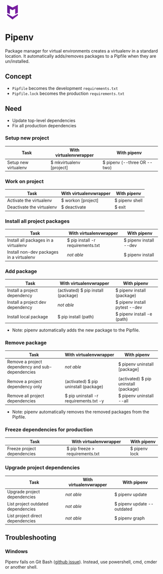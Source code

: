 ![pipenv logo](https://github.com/adam-p/markdown-here/raw/master/src/common/images/icon48.png "Logo Title Text 1")
# Pipenv
Package manager for virtual environments creates a virtualenv in a standard location. It automatically adds/removes packages to a Pipfile when they are un/installed.


## Concept
* `Pipfile` becomes the development `requirements.txt`
* `Pipfile.lock` becomes the production `requirements.txt`


## Need
* Update top-level dependencies
* Fix all production dependencies


### Setup new project
| Task          | With virtualenvwrapper | __With pipenv__   |
|---------------|---------------|-------|
| Setup new virtualenv | $ mkvirtualenv [project] | $ pipenv (--three OR --two) |

### Work on project
| Task          | With virtualenvwrapper | __With pipenv__   |
|---------------|---------------|-------|
| Activate the virtualenv | $ workon [project] | $ pipenv shell |
| Deactivate the virtualenv | $ deactivate | $ exit |

### Install all project packages
| Task          | With virtualenvwrapper | __With pipenv__   |
|---------------|---------------|-------|
| Install all packages in a virtualenv | $ pip install -r requirements.txt | $ pipenv install --dev |
| Install non-dev packages in a virtualenv | _not able_ | $ pipenv install |

### Add package
| Task          | With virtualenvwrapper | __With pipenv__   |
|---------------|---------------|-------|
| Install a project dependency | (activated) $ pip install (package) | $ pipenv install (package) |
| Install a project dev dependency | _not able_ | $ pipenv install pytest --dev |
| Install local package | $ pip install (path) | $ pipenv install -e (path) |
* Note: pipenv automatically adds the new package to the Pipfile.

### Remove package
| Task          | With virtualenvwrapper | __With pipenv__   |
|---------------|---------------|-------|
| Remove a project dependency and sub-dependencies | _not able_ | $ pipenv uninstall [package] |
| Remove a project dependency only | (activated) $ pip uninstall (package) | (activated) $ pip uninstall (package) |
| Remove all project dependencies | $ pip uninstall -r requirements.txt -y | $ pipenv uninstall --all
* Note: pipenv automatically removes the removed packages from the Pipfile.

### Freeze dependencies for production
| Task          | With virtualenvwrapper | __With pipenv__   |
|---------------|---------------|-------|
| Freeze project dependencies | $ pip freeze > requirements.txt | $ pipenv lock |


### Upgrade project dependencies
| Task          | With virtualenvwrapper | __With pipenv__   |
|---------------|---------------|-------|
| Upgrade project dependencies | _not able_ | $ pipenv update |
| List project outdated dependencies | _not able_ | $ pipenv update --outdated |
| List project direct dependencies | _not able_ | $ pipenv graph |


## Troubleshooting
### Windows
Pipenv fails on Git Bash ([github issue](https://github.com/pypa/pipenv/issues/970)). Instead, use powershell, cmd, cmder or another shell.

